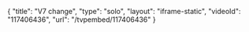 {
    "title": "V7 change",
    "type": "solo",
    "layout": "iframe-static",
    "videoId": "117406436",
    "url": "\/tvpembed\/117406436"
}